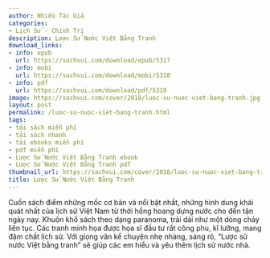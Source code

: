 ```yaml
---
author: Nhiều Tác Giả
categories:
- Lịch Sử - Chính Trị
description: Lược Sử Nước Việt Bằng Tranh
download_links:
- info: epub
  url: https://sachvui.com/download/epub/5317
- info: mobi
  url: https://sachvui.com/download/mobi/5318
- info: pdf
  url: https://sachvui.com/download/pdf/5319
image: https://sachvui.com/cover/2018/luoc-su-nuoc-viet-bang-tranh.jpg
layout: post
permalink: /luoc-su-nuoc-viet-bang-tranh.html
tags:
- tải sách miễn phí
- tải sách nhanh
- tải ebooks miễn phí
- pdf miễn phí
- Lược Sử Nước Việt Bằng Tranh ebook
- Lược Sử Nước Việt Bằng Tranh pdf
thumbnail_url: https://sachvui.com/cover/2018/luoc-su-nuoc-viet-bang-tranh.jpg
title: Lược Sử Nước Việt Bằng Tranh
---
```


 <div class="item-desc text-justify"> <p>Cuốn sách điểm những mốc cơ bản và nổi bật nhất, những hình dung khái quát nhất của lịch sử Việt Nam từ thời hồng hoang dựng nước cho đến tận ngày nay. Khuôn khổ sách theo dạng paranoma, trải dài như một dòng chảy liên tục. Các tranh minh họa được họa sĩ đầu tư rất công phu, kĩ lưỡng, mang đậm chất lịch sử. Với giọng văn kể chuyện nhẹ nhàng, sáng rõ, “Lược sử nước Việt bằng tranh” sẽ giúp các em hiểu và yêu thêm lịch sử nước nhà.</p> </div>